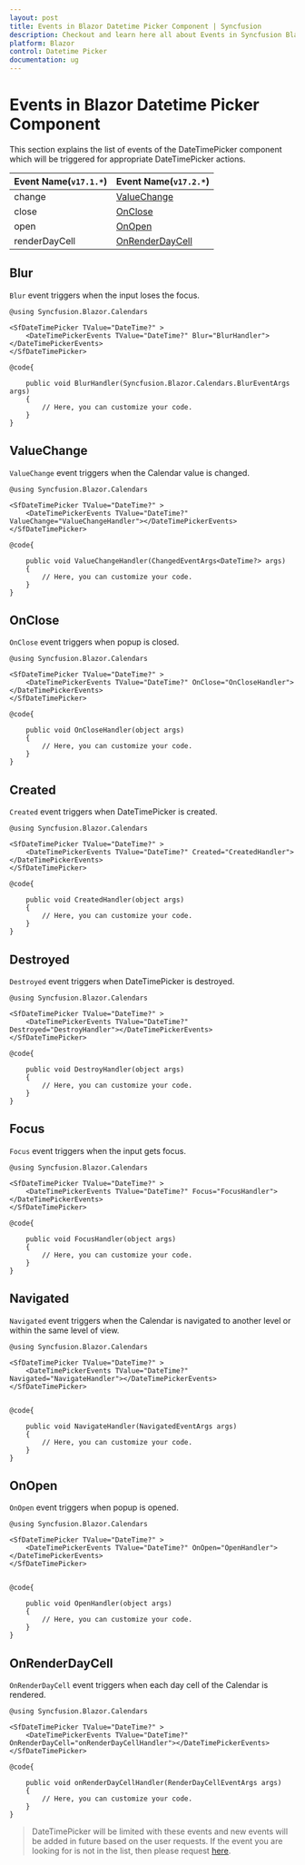 ```yaml
---
layout: post
title: Events in Blazor Datetime Picker Component | Syncfusion
description: Checkout and learn here all about Events in Syncfusion Blazor Datetime Picker component and much more.
platform: Blazor
control: Datetime Picker 
documentation: ug
---
```


# Events in Blazor Datetime Picker Component

This section explains the list of events of the DateTimePicker component which will be triggered for appropriate DateTimePicker actions.

Event Name(`v17.1.*`) |Event Name(`v17.2.*`)
-----|-----
change |[ValueChange](events/#valuechange)
close |[OnClose](events/#onclose)
open |[OnOpen](events/#onopen)
renderDayCell |[OnRenderDayCell](events/#onrenderdaycell)

## Blur

`Blur` event triggers when the input loses the focus.

```cshtml
@using Syncfusion.Blazor.Calendars

<SfDateTimePicker TValue="DateTime?" >
    <DateTimePickerEvents TValue="DateTime?" Blur="BlurHandler"></DateTimePickerEvents>
</SfDateTimePicker>

@code{

    public void BlurHandler(Syncfusion.Blazor.Calendars.BlurEventArgs args)
    {
        // Here, you can customize your code.
    }
}
```

## ValueChange

`ValueChange` event triggers when the Calendar value is changed.

```cshtml
@using Syncfusion.Blazor.Calendars

<SfDateTimePicker TValue="DateTime?" >
    <DateTimePickerEvents TValue="DateTime?" ValueChange="ValueChangeHandler"></DateTimePickerEvents>
</SfDateTimePicker>

@code{

    public void ValueChangeHandler(ChangedEventArgs<DateTime?> args)
    {
        // Here, you can customize your code.
    }
}
```

## OnClose

`OnClose` event triggers when popup is closed.

```cshtml
@using Syncfusion.Blazor.Calendars

<SfDateTimePicker TValue="DateTime?" >
    <DateTimePickerEvents TValue="DateTime?" OnClose="OnCloseHandler"></DateTimePickerEvents>
</SfDateTimePicker>

@code{

    public void OnCloseHandler(object args)
    {
        // Here, you can customize your code.
    }
}
```

## Created

`Created` event triggers when DateTimePicker is created.

```cshtml
@using Syncfusion.Blazor.Calendars

<SfDateTimePicker TValue="DateTime?" >
    <DateTimePickerEvents TValue="DateTime?" Created="CreatedHandler"></DateTimePickerEvents>
</SfDateTimePicker>

@code{

    public void CreatedHandler(object args)
    {
        // Here, you can customize your code.
    }
}
```

## Destroyed

`Destroyed` event triggers when DateTimePicker is destroyed.

```cshtml
@using Syncfusion.Blazor.Calendars

<SfDateTimePicker TValue="DateTime?" >
    <DateTimePickerEvents TValue="DateTime?" Destroyed="DestroyHandler"></DateTimePickerEvents>
</SfDateTimePicker>

@code{

    public void DestroyHandler(object args)
    {
        // Here, you can customize your code.
    }
}
```

## Focus

`Focus` event triggers when the input gets focus.

```cshtml
@using Syncfusion.Blazor.Calendars

<SfDateTimePicker TValue="DateTime?" >
    <DateTimePickerEvents TValue="DateTime?" Focus="FocusHandler"></DateTimePickerEvents>
</SfDateTimePicker>

@code{

    public void FocusHandler(object args)
    {
        // Here, you can customize your code.
    }
}

```

## Navigated

`Navigated` event triggers when the Calendar is navigated to another level or within the same level of view.

```cshtml
@using Syncfusion.Blazor.Calendars

<SfDateTimePicker TValue="DateTime?" >
    <DateTimePickerEvents TValue="DateTime?" Navigated="NavigateHandler"></DateTimePickerEvents>
</SfDateTimePicker>


@code{

    public void NavigateHandler(NavigatedEventArgs args)
    {
        // Here, you can customize your code.
    }
}
```

## OnOpen

`OnOpen` event triggers when popup is opened.

```cshtml
@using Syncfusion.Blazor.Calendars

<SfDateTimePicker TValue="DateTime?" >
    <DateTimePickerEvents TValue="DateTime?" OnOpen="OpenHandler"></DateTimePickerEvents>
</SfDateTimePicker>


@code{

    public void OpenHandler(object args)
    {
        // Here, you can customize your code.
    }
}
```

## OnRenderDayCell

`OnRenderDayCell` event triggers when each day cell of the Calendar is rendered.

```cshtml
@using Syncfusion.Blazor.Calendars

<SfDateTimePicker TValue="DateTime?" >
    <DateTimePickerEvents TValue="DateTime?" OnRenderDayCell="onRenderDayCellHandler"></DateTimePickerEvents>
</SfDateTimePicker>

@code{

    public void onRenderDayCellHandler(RenderDayCellEventArgs args)
    {
        // Here, you can customize your code.
    }
}
```

> DateTimePicker will be limited with these events and new events will be added in future based on the user requests. If the event you are looking for is not in the list, then please request [here](https://www.syncfusion.com/feedback/blazor-components).
